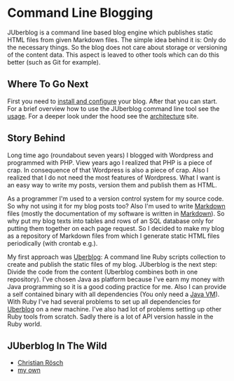 # Command Line Blogging

JUberblog is a command line based  blog engine which publishes static HTML files
from given Markdown files.  The simple idea behind it is:  Only do the necessary
things. So  the blog does  not care about storage  or versioning of  the content
data. This  aspect is leaved to  other tools which  can do this better  (such as
Git for example).

## Where To Go Next

First you  need to [install  and configure](installation.html) your  blog. After
that you can start.  For a brief overview how to use  the JUberblog command line
tool  see the  [usage](usage.html). For  a deeper  look under  the hood  see the
[architecture](architecture.html) site.

## Story Behind

Long time ago  (roundabout seven years) I blogged with  Wordpress and programmed
with PHP. View years ago I realized that  PHP is a piece of crap. In consequence
of that Wordpress  is also a piece of  crap. Also I realized that I  do not need
the most features  of Wordpress. What I want  is an easy way to  write my posts,
version them and publish them as HTML.

As a programmer I'm used to a version  control system for my source code. So why
not using it for my blog posts  too? Also I'm used to write [Markdown][markdown]
files   (mostly   the    documentation   of   my   software    is   written   in
[Markdown][markdown]). So why put  my blog texts into tables and  rows of an SQL
database only for  putting them together on  each page request. So  I decided to
make my  blog as  a repository of  Markdown files from  which I  generate static
HTML files periodically (with crontab e.g.).

My  first  approach  was  [Uberblog][uberblog]:  A  command  line  Ruby  scripts
collection to create and  publish the static files of my  blog. JUberblog is the
next  step: Divide  the code  from the  content (Uberblog  combines both  in one
repository). I've chosen  Java as platform because I've earn  my money with Java
programming so it  is a good coding practice  for me. Also I can  provide a self
contained binary  with all dependencies (You  only need a [Java  VM][jvm]). With
Ruby   I've   had   several   problems   to  set   up   all   dependencies   for
[Uberblog][uberblog] on a new machine. I've  also had lot of problems setting up
other Ruby  tools from scratch. Sadly  there is a  lot of API version  hassle in
the Ruby world.

## JUberblog In The Wild

- [Christian Rösch](https://croesch.de/)
- [my own](https://blog.weltraumschaf.de/)

[uberblog]: https://github.com/Weltraumschaf/uberblog
[markdown]: https://daringfireball.net/projects/markdown/
[jvm]:      http://www.oracle.com/technetwork/java/javase/downloads/jdk7-downloads-1880260.html